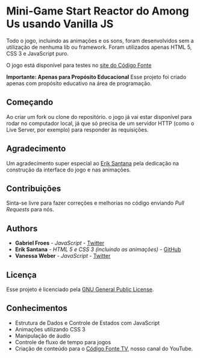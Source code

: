 # Mini-Game Start Reactor do Among Us usando Vanilla JS

Todo o jogo, incluindo as animações e os sons, foram desenvolvidos sem a utilização de nenhuma lib ou framework. Foram utilizados apenas HTML 5, CSS 3 e JavaScript puro.

O jogo está disponível para testes no [site do Código Fonte](https://startreactor.codigofonte.com.br)

**Importante: Apenas para Propósito Educacional**
Esse projeto foi criado apenas com propósito educativo na área de programação.

## Começando

Ao criar um fork ou clone do repositório. o jogo já vai estar disponível para rodar no computador local, já que só precisa de um servidor HTTP (como o Live Server, por exemplo) para responder às requisições.

## Agradecimento

Um agradecimento super especial ao [Erik Santana](https://github.com/imerik1/) pela dedicação na construção da interface do jogo e nas animações.

## Contribuições

Sinta-se livre para fazer correções e melhorias no código enviando *Pull Requests* para nós.

## Authors

* **Gabriel Froes** - *JavaScript* - [Twitter](https://www.twitter.com/gabrielfroes)
* **Erik Santana** - *HTML 5 e CSS 3 (incluindo as animações)* - [GitHub](https://github.com/imerik1/)
* **Vanessa Weber** - *JavaScript* - [Twitter](https://www.twitter.com/nessaweberfroes)

## Licença

Esse projeto é licenciado pela [GNU General Public License](https://opensource.org/licenses/GPL-3.0).

## Conhecimentos

* Estrutura de Dados e Controle de Estados com JavaScript
* Animações utilizando CSS 3
* Manipulação de áudio
* Controle de fluxo de tempo para jogos
* Criação de conteúdo para o [Código Fonte TV](https://youtu.be/C3WZrP0zlUk), nosso canal do YouTube.
